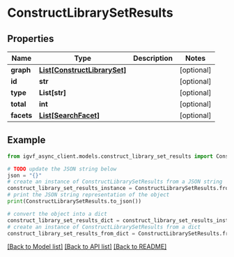 # ConstructLibrarySetResults


## Properties

Name | Type | Description | Notes
------------ | ------------- | ------------- | -------------
**graph** | [**List[ConstructLibrarySet]**](ConstructLibrarySet.md) |  | [optional] 
**id** | **str** |  | [optional] 
**type** | **List[str]** |  | [optional] 
**total** | **int** |  | [optional] 
**facets** | [**List[SearchFacet]**](SearchFacet.md) |  | [optional] 

## Example

```python
from igvf_async_client.models.construct_library_set_results import ConstructLibrarySetResults

# TODO update the JSON string below
json = "{}"
# create an instance of ConstructLibrarySetResults from a JSON string
construct_library_set_results_instance = ConstructLibrarySetResults.from_json(json)
# print the JSON string representation of the object
print(ConstructLibrarySetResults.to_json())

# convert the object into a dict
construct_library_set_results_dict = construct_library_set_results_instance.to_dict()
# create an instance of ConstructLibrarySetResults from a dict
construct_library_set_results_from_dict = ConstructLibrarySetResults.from_dict(construct_library_set_results_dict)
```
[[Back to Model list]](../README.md#documentation-for-models) [[Back to API list]](../README.md#documentation-for-api-endpoints) [[Back to README]](../README.md)


